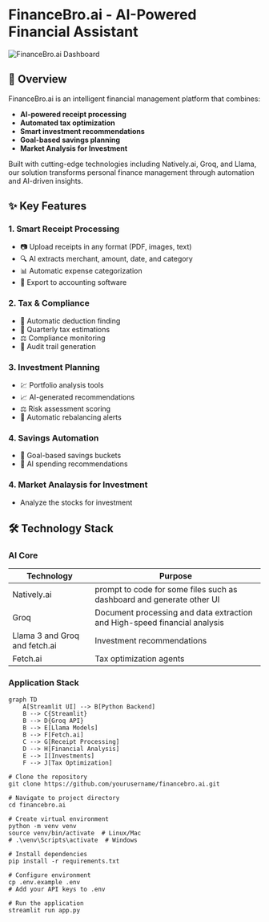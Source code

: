 # FinanceBro.ai - AI-Powered Financial Assistant

![FinanceBro.ai Dashboard](https://via.placeholder.com/1200x600.png?text=FinanceBro.ai+Dashboard+Preview)

## 📌 Overview

FinanceBro.ai is an intelligent financial management platform that combines:

- **AI-powered receipt processing**
- **Automated tax optimization**
- **Smart investment recommendations**
- **Goal-based savings planning**
- **Market Analysis for Investment**

Built with cutting-edge technologies including Natively.ai, Groq, and Llama, our solution transforms personal finance management through automation and AI-driven insights.

## ✨ Key Features

### 1. Smart Receipt Processing
- 📷 Upload receipts in any format (PDF, images, text)
- 🔍 AI extracts merchant, amount, date, and category
- 📊 Automatic expense categorization
- 💾 Export to accounting software

### 2. Tax & Compliance
- 🧾 Automatic deduction finding
- 📅 Quarterly tax estimations
- ⚖️ Compliance monitoring
- 📑 Audit trail generation

### 3. Investment Planning
- 💹 Portfolio analysis tools
- 📈 AI-generated recommendations
- ⚖️ Risk assessment scoring
- 🔄 Automatic rebalancing alerts

### 4. Savings Automation
- 🎯 Goal-based savings buckets
- 🤖 AI spending recommendations
### 4. Market Analaysis for Investment
- Analyze the stocks for investment

## 🛠️ Technology Stack

### AI Core
| Technology | Purpose |
|------------|---------|
| Natively.ai | prompt to code for some files such as dashboard and generate other UI |
| Groq | Document processing and data extraction and High-speed financial analysis |
| Llama 3 and Groq and fetch.ai | Investment recommendations |
| Fetch.ai | Tax optimization agents |

### Application Stack
```mermaid
graph TD
    A[Streamlit UI] --> B[Python Backend]
    B --> C{Streamlit}
    B --> D{Groq API}
    B --> E[Llama Models]
    B --> F[Fetch.ai]
    C --> G[Receipt Processing]
    D --> H[Financial Analysis]
    E --> I[Investments]
    F --> J[Tax Optimization]

# Clone the repository
git clone https://github.com/yourusername/financebro.ai.git

# Navigate to project directory
cd financebro.ai

# Create virtual environment
python -m venv venv
source venv/bin/activate  # Linux/Mac
# .\venv\Scripts\activate  # Windows

# Install dependencies
pip install -r requirements.txt

# Configure environment
cp .env.example .env
# Add your API keys to .env

# Run the application
streamlit run app.py